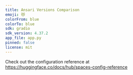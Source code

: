 ```yaml
---
title: Ansari Versions Comparison
emoji: 😻
colorFrom: blue
colorTo: blue
sdk: gradio
sdk_version: 4.37.2
app_file: app.py
pinned: false
license: mit
---
```


Check out the configuration reference at https://huggingface.co/docs/hub/spaces-config-reference
